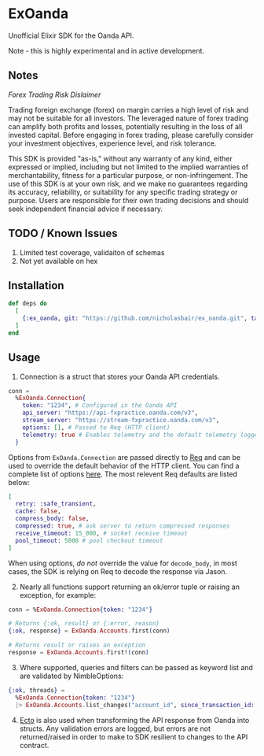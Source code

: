 # ExOanda
Unofficial Elixir SDK for the Oanda API.

Note - this is highly experimental and in active development.

## Notes

*Forex Trading Risk Dislaimer*

Trading foreign exchange (forex) on margin carries a high level of risk and may not be suitable for all investors. The leveraged nature of forex trading can amplify both profits and losses, potentially resulting in the loss of all invested capital. Before engaging in forex trading, please carefully consider your investment objectives, experience level, and risk tolerance.

This SDK is provided "as-is," without any warranty of any kind, either expressed or implied, including but not limited to the implied warranties of merchantability, fitness for a particular purpose, or non-infringement. The use of this SDK is at your own risk, and we make no guarantees regarding its accuracy, reliability, or suitability for any specific trading strategy or purpose. Users are responsible for their own trading decisions and should seek independent financial advice if necessary.

## TODO / Known Issues
1. Limited test coverage, validaiton of schemas
2. Not yet available on hex

## Installation
```elixir
def deps do
  [
    {:ex_oanda, git: "https://github.com/nicholasbair/ex_oanda.git", tag: "v0.0.1"}
  ]
end
```

## Usage
1. Connection is a struct that stores your Oanda API credentials.
```elixir
conn = 
  %ExOanda.Connection{
    token: "1234", # Configured in the Oanda API
    api_server: "https://api-fxpractice.oanda.com/v3",
    stream_server: "https://stream-fxpractice.oanda.com/v3",
    options: [], # Passed to Req (HTTP client)
    telemetry: true # Enables telemetry and the default telemetry logger (defaults to `false`)
  }
```

Options from `ExOanda.Connection` are passed directly to [Req](https://hexdocs.pm/req/Req.html) and can be used to override the default behavior of the HTTP client.  You can find a complete list of options [here](https://hexdocs.pm/req/Req.html#new/1).  The most relevent Req defaults are listed below:
```elixir
[
  retry: :safe_transient,
  cache: false,
  compress_body: false,
  compressed: true, # ask server to return compressed responses
  receive_timeout: 15_000, # socket receive timeout
  pool_timeout: 5000 # pool checkout timeout
]
```

When using options, _do not_ override the value for `decode_body`, in most cases, the SDK is relying on Req to decode the response via Jason.

2. Nearly all functions support returning an ok/error tuple or raising an exception, for example:
```elixir
conn = %ExOanda.Connection{token: "1234"}

# Returns {:ok, result} or {:error, reason}
{:ok, response} = ExOanda.Accounts.first(conn)

# Returns result or raises an exception
response = ExOanda.Accounts.first!(conn)
```

3. Where supported, queries and filters can be passed as keyword list and are validated by NimbleOptions:
```elixir
{:ok, threads} = 
  %ExOanda.Connection{token: "1234"}
  |> ExOanda.Accounts.list_changes("account_id", since_transaction_id: "5678")
```

4. [Ecto](https://hex.pm/packages/ecto) is also used when transforming the API response from Oanda into structs.  Any validation errors are logged, but errors are not returned/raised in order to make to SDK resilient to changes to the API contract.